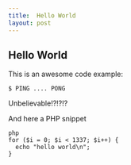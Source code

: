 ```yaml
---
title:  Hello World
layout: post
---
```


Hello World
-----------

This is an awesome code example:

    $ PING .... PONG

Unbelievable!?!?!?

And here a PHP snippet


    php
    for ($i = 0; $i < 1337; $i++) {
      echo "hello world\n";
    }


